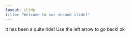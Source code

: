 ```yaml
---
layout: slide
title: "Welcome to our second slide!"
---
```

It has been a quite ride!
Use the left arrow to go back!
ok
